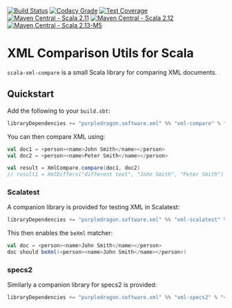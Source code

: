 [![Build Status](https://img.shields.io/travis/stringbean/scala-xml-compare/master.svg)](https://travis-ci.org/stringbean/scala-xml-compare)
[![Codacy Grade](https://img.shields.io/codacy/grade/47939504d2cc49b0a7eb21f6bcc5c24d.svg?label=codacy)](https://www.codacy.com/app/stringbean/scala-xml-compare)
[![Test Coverage](https://img.shields.io/codecov/c/github/stringbean/scala-xml-compare/master.svg)](https://codecov.io/gh/stringbean/scala-xml-compare)
[![Maven Central - Scala 2.11](https://img.shields.io/maven-central/v/software.purpledragon.xml/xml-compare_2.11.svg?label=scala%202.11)](https://search.maven.org/search?q=g:software.purpledragon.xml%20a:xml-compare_2.11)
[![Maven Central - Scala 2.12](https://img.shields.io/maven-central/v/software.purpledragon.xml/xml-compare_2.12.svg?label=scala%202.12)](https://search.maven.org/search?q=g:software.purpledragon.xml%20a:xml-compare_2.12)
[![Maven Central - Scala 2.13-M5](https://img.shields.io/maven-central/v/software.purpledragon.xml/xml-compare_2.13.0-M5.svg?label=scala%202.13-M5)](https://search.maven.org/search?q=g:software.purpledragon.xml%20a:xml-compare_2.13.0-M5)

# XML Comparison Utils for Scala

`scala-xml-compare` is a small Scala library for comparing XML documents.

## Quickstart

Add the following to your `build.sbt`:

```scala
libraryDependencies += "purpledragon.software.xml" %% "xml-compare" % "<version>"
```

You can then compare XML using:

```scala
val doc1 = <person><name>John Smith</name></person>
val doc2 = <person><name>Peter Smith</name></person>

val result = XmlCompare.compare(doc1, doc2)
// result1 = XmlDiffers("different text", "John Smith", "Peter Smith")
```

### Scalatest

A companion library is provided for testing XML in Scalatest:

```scala
libraryDependencies += "purpledragon.software.xml" %% "xml-scalatest" % "<version>" % Test
```

This then enables the `beXml` matcher:

```scala
val doc = <person><name>John Smith</name></person>
doc should beXml(<person><name>John Smith</name></person>)
```

### specs2

Similarly a companion library for specs2 is provided:

```scala
libraryDependencies += "purpledragon.software.xml" %% "xml-specs2" % "<version>" % Test
```